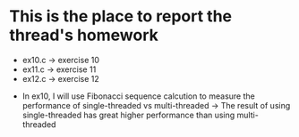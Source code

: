 # This is the place to report the thread's homework

- ex10.c -> exercise 10
- ex11.c -> exercise 11
- ex12.c -> exercise 12

* In ex10, I will use Fibonacci sequence calcution to measure the performance of single-threaded vs multi-threaded
  -> The result of using single-threaded has great higher performance than using multi-threaded
